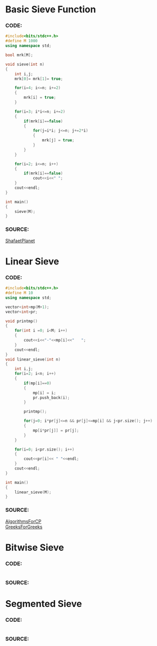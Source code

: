 # Basic Sieve Function
### CODE:
```c++
#include<bits/stdc++.h>
#define M 1000
using namespace std;

bool mrk[M];

void sieve(int n)
{
    int i,j;
    mrk[0]= mrk[1]= true;

    for(i=4; i<=n; i+=2)
    {
        mrk[i] = true;
    }

    for(i=3; i*i<=n; i+=2)
    {
        if(mrk[i]==false)
        {
            for(j=i*i; j<=n; j+=2*i)
            {
                mrk[j] = true;
            }
        }
    }

    for(i=2; i<=n; i++)
    {
        if(mrk[i]==false)
            cout<<i<<" ";
    }
    cout<<endl;
}

int main()
{
    sieve(M);
}

```
### SOURCE:
[ShafaetPlanet](http://www.shafaetsplanet.com/?p=624)

# Linear Sieve
### CODE:
```c++
#include<bits/stdc++.h>
#define M 10
using namespace std;

vector<int>mp(M+1);
vector<int>pr;

void printmp()
{
    for(int i =0; i<M; i++)
    {
        cout<<i<<"-"<<mp[i]<<"   ";
    }
    cout<<endl;
}
void linear_sieve(int n)
{
    int i,j;
    for(i=2; i<n; i++)
    {
        if(mp[i]==0)
        {
            mp[i] = i;
            pr.push_back(i);
        }

        printmp();

        for(j=0; i*pr[j]<=n && pr[j]<=mp[i] && j<pr.size(); j++)
        {
            mp[i*pr[j]] = pr[j];
        }
    }

    for(i=0; i<pr.size(); i++)
    {
        cout<<pr[i]<< " "<<endl;
    }
    cout<<endl;
}

int main()
{
    linear_sieve(M);
}

```
### SOURCE:
[AlgorithmsForCP](https://cp-algorithms.com/algebra/prime-sieve-linear.html?fbclid=IwAR3ZZnXTHnqyN9q6030LdCAnQrX7ifm-U-Lm74rZbeBbzN7DTRDnC1mpUmI)  
[GreeksForGreeks](https://www.geeksforgeeks.org/sieve-eratosthenes-0n-time-complexity/)  

# Bitwise Sieve
### CODE:
```c++

```
### SOURCE:

# Segmented Sieve
### CODE:
```c++

```
### SOURCE:


